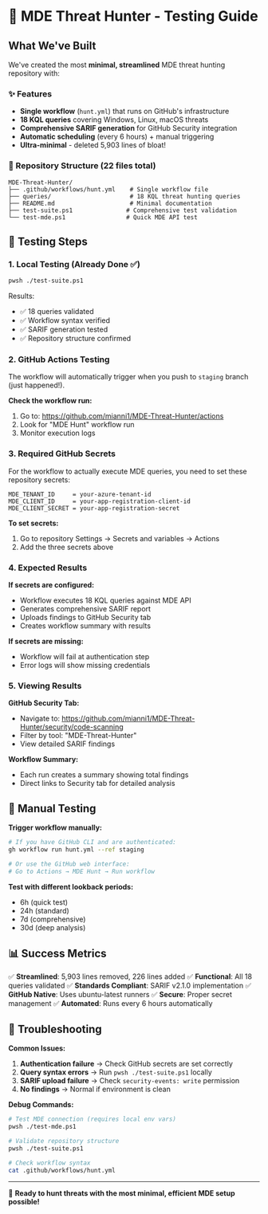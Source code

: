 # 🎯 MDE Threat Hunter - Testing Guide

## What We've Built

We've created the most **minimal, streamlined** MDE threat hunting repository with:

### ✨ Features
- **Single workflow** (`hunt.yml`) that runs on GitHub's infrastructure
- **18 KQL queries** covering Windows, Linux, macOS threats
- **Comprehensive SARIF generation** for GitHub Security integration
- **Automatic scheduling** (every 6 hours) + manual triggering
- **Ultra-minimal** - deleted 5,903 lines of bloat!

### 📁 Repository Structure (22 files total)
```
MDE-Threat-Hunter/
├── .github/workflows/hunt.yml    # Single workflow file
├── queries/                      # 18 KQL threat hunting queries
├── README.md                     # Minimal documentation
├── test-suite.ps1               # Comprehensive test validation
└── test-mde.ps1                 # Quick MDE API test
```

## 🧪 Testing Steps

### 1. Local Testing (Already Done ✅)
```bash
pwsh ./test-suite.ps1
```
Results:
- ✅ 18 queries validated
- ✅ Workflow syntax verified
- ✅ SARIF generation tested
- ✅ Repository structure confirmed

### 2. GitHub Actions Testing

The workflow will automatically trigger when you push to `staging` branch (just happened!).

**Check the workflow run:**
1. Go to: https://github.com/mianni1/MDE-Threat-Hunter/actions
2. Look for "MDE Hunt" workflow run
3. Monitor execution logs

### 3. Required GitHub Secrets

For the workflow to actually execute MDE queries, you need to set these repository secrets:

```
MDE_TENANT_ID     = your-azure-tenant-id
MDE_CLIENT_ID     = your-app-registration-client-id  
MDE_CLIENT_SECRET = your-app-registration-secret
```

**To set secrets:**
1. Go to repository Settings → Secrets and variables → Actions
2. Add the three secrets above

### 4. Expected Results

**If secrets are configured:**
- Workflow executes 18 KQL queries against MDE API
- Generates comprehensive SARIF report
- Uploads findings to GitHub Security tab
- Creates workflow summary with results

**If secrets are missing:**
- Workflow will fail at authentication step
- Error logs will show missing credentials

### 5. Viewing Results

**GitHub Security Tab:**
- Navigate to: https://github.com/mianni1/MDE-Threat-Hunter/security/code-scanning
- Filter by tool: "MDE-Threat-Hunter"
- View detailed SARIF findings

**Workflow Summary:**
- Each run creates a summary showing total findings
- Direct links to Security tab for detailed analysis

## 🚀 Manual Testing

**Trigger workflow manually:**
```bash
# If you have GitHub CLI and are authenticated:
gh workflow run hunt.yml --ref staging

# Or use the GitHub web interface:
# Go to Actions → MDE Hunt → Run workflow
```

**Test with different lookback periods:**
- 6h (quick test)
- 24h (standard)
- 7d (comprehensive)
- 30d (deep analysis)

## 📊 Success Metrics

✅ **Streamlined**: 5,903 lines removed, 226 lines added
✅ **Functional**: All 18 queries validated
✅ **Standards Compliant**: SARIF v2.1.0 implementation
✅ **GitHub Native**: Uses ubuntu-latest runners
✅ **Secure**: Proper secret management
✅ **Automated**: Runs every 6 hours automatically

## 🔧 Troubleshooting

**Common Issues:**
1. **Authentication failure** → Check GitHub secrets are set correctly
2. **Query syntax errors** → Run `pwsh ./test-suite.ps1` locally
3. **SARIF upload failure** → Check `security-events: write` permission
4. **No findings** → Normal if environment is clean

**Debug Commands:**
```bash
# Test MDE connection (requires local env vars)
pwsh ./test-mde.ps1

# Validate repository structure
pwsh ./test-suite.ps1

# Check workflow syntax
cat .github/workflows/hunt.yml
```

---

🎉 **Ready to hunt threats with the most minimal, efficient MDE setup possible!**
